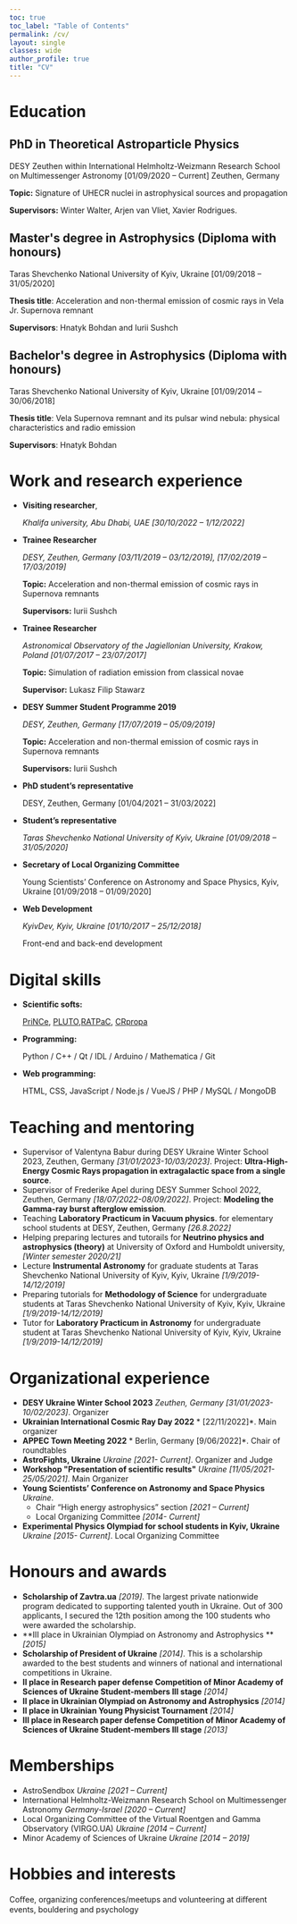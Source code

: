 ```yaml
---
toc: true
toc_label: "Table of Contents"
permalink: /cv/
layout: single
classes: wide
author_profile: true
title: "CV"
---
```


# Education

## PhD in Theoretical Astroparticle Physics
DESY Zeuthen within International Helmholtz-Weizmann Research School on Multimessenger Astronomy [01/09/2020 – Current]
Zeuthen, Germany

**Topic:** Signature of UHECR nuclei in astrophysical sources and propagation

**Supervisors:** Winter Walter, Arjen van Vliet, Xavier Rodrigues.


## Master's degree in Astrophysics (Diploma with honours)
Taras Shevchenko National University of Kyiv, Ukraine [01/09/2018 – 31/05/2020]

**Thesis title**: Acceleration and non-thermal emission of cosmic rays in Vela Jr. Supernova remnant

**Supervisors**: Hnatyk Bohdan and Iurii Sushch

## Bachelor's degree in Astrophysics (Diploma with honours)
Taras Shevchenko National University of Kyiv, Ukraine [01/09/2014 –30/06/2018]   

**Thesis title**: Vela Supernova remnant and its pulsar wind nebula: physical characteristics and radio emission

**Supervisors**: Hnatyk Bohdan

# Work and research experience
- **Visiting researcher**,
  
    *Khalifa university, Abu Dhabi, UAE [30/10/2022 – 1/12/2022]*

- **Trainee Researcher**

    *DESY, Zeuthen, Germany [03/11/2019 – 03/12/2019], [17/02/2019 – 17/03/2019]*

    **Topic:** Acceleration and non-thermal emission of cosmic rays in Supernova remnants

    **Supervisors:** Iurii Sushch

- **Trainee Researcher**
    
    *Astronomical Observatory of the Jagiellonian University, Krakow, Poland [01/07/2017 – 23/07/2017]*

    **Topic:** Simulation of radiation emission from classical novae
    
    **Supervisor:** Lukasz Filip Stawarz 

- **DESY Summer Student Programme 2019**
    
    *DESY, Zeuthen, Germany [17/07/2019 – 05/09/2019]*

    **Topic:** Acceleration and non-thermal emission of cosmic rays in Supernova remnants
    
    **Supervisors:** Iurii Sushch


- **PhD student’s representative**
    
    DESY, Zeuthen, Germany [01/04/2021 – 31/03/2022] 

- **Student’s representative**

    *Taras Shevchenko National University of Kyiv, Ukraine [01/09/2018 – 31/05/2020]* 
- **Secretary of Local Organizing Committee**
    
    Young Scientists’ Conference on Astronomy and Space Physics, Kyiv, Ukraine [01/09/2018 – 01/09/2020]

- **Web Development**
    
    *KyivDev, Kyiv, Ukraine [01/10/2017 – 25/12/2018]*

    Front-end and back-end development



# Digital skills 
- **Scientific softs:**

    [PriNCe](https://github.com/joheinze/PriNCe), [PLUTO](http://plutocode.ph.unito.it/),[RATPaC](https://www.aanda.org/articles/aa/abs/2021/10/aa41194-21/aa41194-21.html), [CRpropa](https://https://crpropa.desy.de) 

- **Programming:**

    Python / C++ / Qt / IDL / Arduino / Mathematica / Git

- **Web programming:**

    HTML, CSS, JavaScript / Node.js / VueJS / PHP / MySQL / MongoDB





# Teaching and mentoring
- Supervisor of Valentyna Babur during DESY Ukraine Winter School 2023, Zeuthen, Germany *[31/01/2023-10/03/2023]*. Project: **Ultra-High-Energy Cosmic Rays propagation in extragalactic space from a single source**.
- Supervisor of Frederike Apel during DESY Summer School 2022, Zeuthen, Germany *[18/07/2022-08/09/2022]*. Project: **Modeling the Gamma-ray burst afterglow emission**. 
- Teaching **Laboratory Practicum in Vacuum physics**. for elementary school students at DESY, Zeuthen, Germany *[26.8.2022]*
- Helping preparing lectures and tutorails for **Neutrino physics and astrophysics (theory)** at University of Oxford and Humboldt university, *[Winter semester 2020/21]*
- Lecture **Instrumental Astronomy** for graduate students at Taras Shevchenko National University of Kyiv, Kyiv, Ukraine *[1/9/2019-14/12/2019]*
- Preparing tutorials for **Methodology of Science** for undergraduate students at Taras Shevchenko National University of Kyiv, Kyiv, Ukraine *[1/9/2019-14/12/2019]*
- Tutor for **Laboratory Practicum in Astronomy** for undergraduate student at Taras Shevchenko National University of Kyiv, Kyiv, Ukraine *[1/9/2019-14/12/2019]*



# Organizational experience
- **DESY Ukraine Winter School 2023** *Zeuthen, Germany [31/01/2023-10/02/2023]*. Organizer
- **Ukrainian International Cosmic Ray Day 2022** * [22/11/2022]*. Main organizer
- **APPEC Town Meeting 2022** * Berlin, Germany [9/06/2022]*. Chair of roundtables 
- **AstroFights, Ukraine** *Ukraine [2021- Current]*. Organizer and Judge
- **Workshop "Presentation of scientific results"** *Ukraine [11/05/2021-25/05/2021]*. Main Organizer
- **Young Scientists’ Conference on Astronomy and Space Physics** *Ukraine*. 
    - Chair “High energy astrophysics” section *[2021 – Current]*
    - Local Organizing Committee *[2014- Current]* 
- **Experimental Physics Olympiad for school students in Kyiv, Ukraine** *Ukraine [2015- Current]*. Local Organizing Committee 



# Honours and awards 
- **Scholarship of Zavtra.ua** *[2019]*. The largest private nationwide program dedicated to supporting talented youth in Ukraine. Out of 300 applicants, I secured the 12th position among the 100 students who were awarded the scholarship.
- **III place in Ukrainian Olympiad on Astronomy and Astrophysics ** *[2015]*
- **Scholarship of President of Ukraine** *[2014]*. This is a scholarship awarded to the best students and winners of national and international competitions in Ukraine. 
- **II place in Research paper defense Competition of Minor Academy of Sciences of Ukraine Student-members III stage** *[2014]*
- **II place in Ukrainian Olympiad on Astronomy and Astrophysics** *[2014]*
- **II place in Ukrainian Young Physicist Tournament** *[2014]*
- **III place in Research paper defense Competition of Minor Academy of Sciences of Ukraine Student-members III stage** *[2013]*


# Memberships
- AstroSendbox *Ukraine [2021 – Current]*
- International Helmholtz-Weizmann Research School on Multimessenger Astronomy *Germany-Israel [2020 – Current]*
- Local Organizing Committee of the Virtual Roentgen and Gamma Observatory (VIRGO.UA) *Ukraine [2014 – Current]*
- Minor Academy of Sciences of Ukraine *Ukraine [2014 – 2019]*

# Hobbies and interests
Coﬀee, organizing conferences/meetups and volunteering at diﬀerent events, bouldering and psychology 


